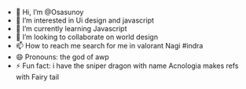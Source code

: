 - 👋 Hi, I’m @Osasunoy
- 👀 I’m interested in Ui design and javascript 
- 🌱 I’m currently learning Javascript
- 💞️ I’m looking to collaborate on world design
- 📫 How to reach me search for me in valorant Nagi #indra
- 😄 Pronouns: the god of awp
- ⚡ Fun fact: i have the sniper dragon with name Acnologia makes refs with Fairy tail

<!---
Osasunoy/Osasunoy is a ✨ special ✨ repository because its `README.md` (this file) appears on your GitHub profile.
You can click the Preview link to take a look at your changes.
--->
